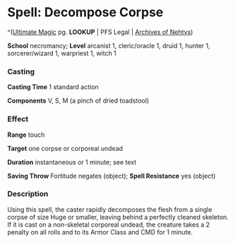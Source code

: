 # Spell: Decompose Corpse

^([Ultimate Magic][ss-decompose-corpse] pg. **LOOKUP** | PFS Legal | [Archives of Nehtys][sn-decompose-corpse])

**School** necromancy; **Level** arcanist 1, cleric/oracle 1, druid 1, hunter 1, sorcerer/wizard 1, warpriest 1, witch 1

### Casting

**Casting Time** 1 standard action  

**Components** V, S, M (a pinch of dried toadstool)

### Effect

**Range** touch  

**Target** one corpse or corporeal undead  

**Duration** instantaneous or 1 minute; see text  

**Saving Throw** Fortitude negates (object); **Spell Resistance** yes (object)

### Description

Using this spell, the caster rapidly decomposes the flesh from a single corpse of size Huge or smaller, leaving behind a perfectly cleaned skeleton. If it is cast on a non-skeletal corporeal undead, the creature takes a 2 penalty on all rolls and to its Armor Class and CMD for 1 minute.

[ss-decompose-corpse]: http://paizo.com/pathfinderRPG/v57
[sn-decompose-corpse]: http://www.archivesofnethys.com/SpellDisplay.aspx?ItemName=Decompose%20Corpse